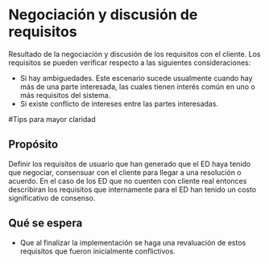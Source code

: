 # Negociación y discusión de requisitos
Resultado de la negociación y discusión de los requisitos con el cliente. Los requisitos se pueden verificar respecto a las siguientes consideraciones:
- Si hay ambiguedades. Este escenario sucede usualmente cuando hay más de una parte interesada, las cuales tienen interés común en uno o más requisitos del sistema.
- Si existe conflicto de intereses entre las partes interesadas.


#Tips para mayor claridad
## Propósito
Definir los requisitos de usuario que han generado que el ED haya tenido que negociar, consensuar con el cliente para llegar a una resolución o acuerdo.
En el caso de los ED que no cuenten con cliente real entonces describiran los requisitos que internamente para el ED han tenido un costo significativo de consenso.

## Qué se espera
- Que al finalizar la implementación se haga una revaluación de estos requisitos que fueron inicialmente conflictivos.
